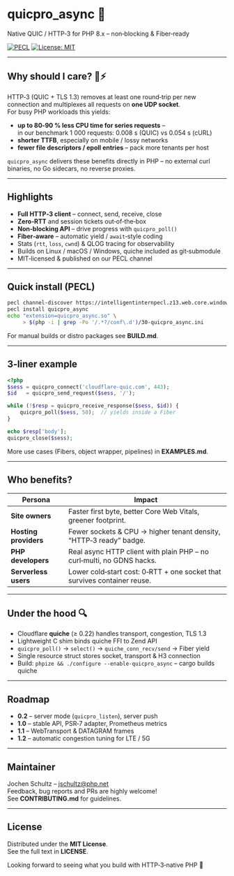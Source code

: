 # quicpro_async 🚀
Native QUIC / HTTP‑3 for PHP 8.x – non‑blocking & Fiber‑ready

[![PECL](https://img.shields.io/badge/PECL-quicpro__async-blue?logo=php)](https://intelligentinternpecl.z13.web.core.windows.net/packages/quicpro_async)
[![License: MIT](https://img.shields.io/badge/license-MIT-blue.svg)](LICENSE)

---

## Why should I care? 🌱⚡️

HTTP‑3 (QUIC + TLS 1.3) removes at least one round‑trip per new connection
and multiplexes all requests on **one UDP socket**.  
For busy PHP workloads this yields:

* **up to 80‑90 % less CPU time for series requests** –  
  in our benchmark 1 000 requests: 0.008 s (QUIC) vs 0.054 s (cURL)
* **shorter TTFB**, especially on mobile / lossy networks
* **fewer file descriptors / epoll entries** – pack more tenants per host

`quicpro_async` delivers these benefits directly in PHP – no external
curl binaries, no Go sidecars, no reverse proxies.

---

## Highlights

* **Full HTTP‑3 client** – connect, send, receive, close
* **Zero‑RTT** and session tickets out‑of‑the‑box
* **Non‑blocking API** – drive progress with `quicpro_poll()`
* **Fiber‑aware** – automatic yield / `await`‑style coding
* Stats (`rtt`, `loss`, `cwnd`) & QLOG tracing for observability
* Builds on Linux / macOS / Windows, quiche included as git‑submodule
* MIT‑licensed & published on our PECL channel

---

## Quick install (PECL)

~~~bash
pecl channel-discover https://intelligentinternpecl.z13.web.core.windows.net/channel.xml
pecl install quicpro_async
echo "extension=quicpro_async.so" \
     > $(php -i | grep -Po '/.*?/conf\.d')/30-quicpro_async.ini
~~~

For manual builds or distro packages see **BUILD.md**.

---

## 3‑liner example

~~~php
<?php
$sess = quicpro_connect('cloudflare-quic.com', 443);
$id   = quicpro_send_request($sess, '/');

while (!$resp = quicpro_receive_response($sess, $id)) {
    quicpro_poll($sess, 50);  // yields inside a Fiber
}

echo $resp['body'];
quicpro_close($sess);
~~~

More use cases (Fibers, object wrapper, pipelines) in **EXAMPLES.md**.

---

## Who benefits?

| Persona              | Impact                                                                      |
|----------------------|------------------------------------------------------------------------------|
| **Site owners**      | Faster first byte, better Core Web Vitals, greener footprint.                |
| **Hosting providers**| Fewer sockets & CPU → higher tenant density, “HTTP‑3 ready” badge.           |
| **PHP developers**   | Real async HTTP client with plain PHP – no curl‑multi, no GDNS hacks.        |
| **Serverless users** | Lower cold‑start cost: 0‑RTT + one socket that survives container reuse.     |

---

## Under the hood 🔍

* Cloudflare **quiche** (≥ 0.22) handles transport, congestion, TLS 1.3
* Lightweight C shim binds quiche FFI to Zend API
* `quicpro_poll()` → `select()` → `quiche_conn_recv/send` → Fiber yield
* Single resource struct stores socket, transport & H3 connection
* Build: `phpize && ./configure --enable-quicpro_async` – cargo builds quiche

---

## Roadmap

* **0.2** – server mode (`quicpro_listen`), server push
* **1.0** – stable API, PSR‑7 adapter, Prometheus metrics
* **1.1** – WebTransport & DATAGRAM frames
* **1.2** – automatic congestion tuning for LTE / 5G

---

## Maintainer

Jochen Schultz – [jschultz@php.net](mailto:jschultz@php.net)  
Feedback, bug reports and PRs are highly welcome!  
See **CONTRIBUTING.md** for guidelines.

---

## License

Distributed under the **MIT License**.  
See the full text in **LICENSE**.

Looking forward to seeing what you build with HTTP‑3‑native PHP 🚀